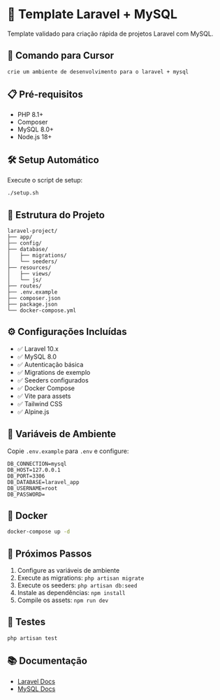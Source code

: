 # 🐘 Template Laravel + MySQL

Template validado para criação rápida de projetos Laravel com MySQL.

## 🚀 Comando para Cursor

```bash
crie um ambiente de desenvolvimento para o laravel + mysql
```

## 📋 Pré-requisitos

- PHP 8.1+
- Composer
- MySQL 8.0+
- Node.js 18+

## 🛠️ Setup Automático

Execute o script de setup:

```bash
./setup.sh
```

## 📁 Estrutura do Projeto

```
laravel-project/
├── app/
├── config/
├── database/
│   ├── migrations/
│   └── seeders/
├── resources/
│   ├── views/
│   └── js/
├── routes/
├── .env.example
├── composer.json
├── package.json
└── docker-compose.yml
```

## ⚙️ Configurações Incluídas

- ✅ Laravel 10.x
- ✅ MySQL 8.0
- ✅ Autenticação básica
- ✅ Migrations de exemplo
- ✅ Seeders configurados
- ✅ Docker Compose
- ✅ Vite para assets
- ✅ Tailwind CSS
- ✅ Alpine.js

## 🔧 Variáveis de Ambiente

Copie `.env.example` para `.env` e configure:

```env
DB_CONNECTION=mysql
DB_HOST=127.0.0.1
DB_PORT=3306
DB_DATABASE=laravel_app
DB_USERNAME=root
DB_PASSWORD=
```

## 🐳 Docker

```bash
docker-compose up -d
```

## 📝 Próximos Passos

1. Configure as variáveis de ambiente
2. Execute as migrations: `php artisan migrate`
3. Execute os seeders: `php artisan db:seed`
4. Instale as dependências: `npm install`
5. Compile os assets: `npm run dev`

## 🧪 Testes

```bash
php artisan test
```

## 📚 Documentação

- [Laravel Docs](https://laravel.com/docs)
- [MySQL Docs](https://dev.mysql.com/doc/)
